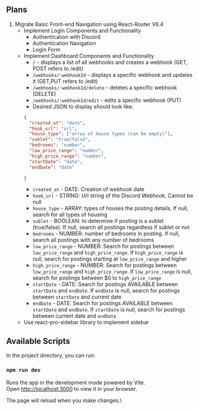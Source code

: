 ## Plans
1. Migrate Basic Front-end Navigation using React-Router V6.4
    - Implement Login Components and Functionality
      - Authentication with Discord
      - Authentication Navigation
      - Login Form
    - Implement Dashboard Components and Functionality
      - `/` - displays a list of all webhooks and creates a webhook (GET, POST refers to /edit)
      - `/webhooks/:webhookId` - displays a specific webhook and updates it (GET,PUT refers to /edit)
      - `/webhooks/:webhookId/delete` - deletes a specific webhook (DELETE)
      - `/webhooks/:webhookId/edit` - edits a specific webhook (PUT)
      - Desired JSON to display should look like:
      ```json
      {
        "created_at": "date",
        "hook_url": "url",
        "house_type": ["array of house types (can be empty)"],
        "sublet": "true/false",
        "bedrooms": "number",
        "low_price_range": "number",
        "high_price_range": "number",
        "startDate": "date",
        "endDate": "date"
      
      }
      ```
         - `created_at` - DATE: Creation of webhook date
         - `hook_url` - STRING: Url string of the Discord Webhook. Cannot be null
         - `house_type` - ARRAY<STRING>: types of houses the posting details. If null, search for all types of housing
         - `sublet` - BOOLEAN: to determine if posting is a sublet (true/false). If null, search all postings regardless if sublet or not
         - `bedrooms` - NUMBER: number of bedrooms in posting. If null, search all postings with any number of bedrooms
         - `low_price_range` - NUMBER: Search for postings between `low_price_range` and `high_price_range`. If `high_price_range` is null, search for postings starting at `low_price_range` and higher 
         - `high_price_range` - NUMBER: Search for postings between `low_price_range` and `high_price_range`. If `low_price_range` is null, search for postings between $0 to `high_price_range`
         - `startDate` - DATE: Search for postings AVAILABLE between `startDate` and `endDate`. If `endDate` is null, search for postings between `startDate` and current date 
         - `endDate` - DATE: Search for postings AVAILABLE between `startDate` and `endDate`. If `startDate` is null, search for postings between current date and `endDate`
   - Use react-pro-sidebar library to implement sidebar

## Available Scripts

In the project directory, you can run:

### `npm run dev`

Runs the app in the development mode powered by Vite.\
Open [http://localhost:3000](http://localhost:3000) to view it in your browser.

The page will reload when you make changes.\